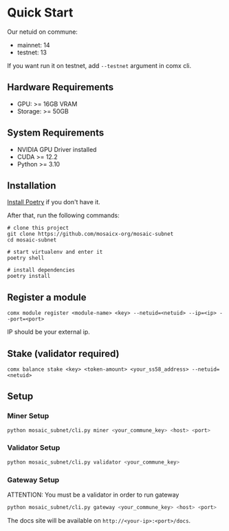 # Quick Start

Our netuid on commune:

* mainnet: 14
* testnet: 13

If you want run it on testnet, add `--testnet` argument in comx cli.

## Hardware Requirements

* GPU: >= 16GB VRAM
* Storage: >= 50GB

## System Requirements

* NVIDIA GPU Driver installed
* CUDA >= 12.2
* Python >= 3.10

## Installation

[Install Poetry](https://python-poetry.org/docs/) if you don't have it.

After that, run the following commands:

```
# clone this project
git clone https://github.com/mosaicx-org/mosaic-subnet
cd mosaic-subnet

# start virtualenv and enter it
poetry shell

# install dependencies
poetry install
```

## Register a module

```
comx module register <module-name> <key> --netuid=<netuid> --ip=<ip> --port=<port>
```

IP should be your external ip.

## Stake (validator required)

```
comx balance stake <key> <token-amount> <your_ss58_address> --netuid=<netuid>
```

## Setup

### Miner Setup

```bash
python mosaic_subnet/cli.py miner <your_commune_key> <host> <port>
```

### Validator Setup

```bash
python mosaic_subnet/cli.py validator <your_commune_key>
```

### Gateway Setup

ATTENTION: You must be a validator in order to run gateway

```bash
python mosaic_subnet/cli.py gateway <your_commune_key> <host> <port>
```

The docs site will be available on `http://<your-ip>:<port>/docs`.



